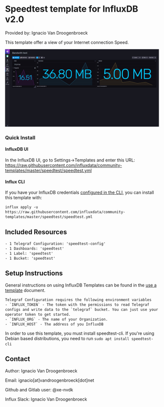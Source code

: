 # Speedtest template for InfluxDB v2.0

Provided by: Ignacio Van Droogenbroeck

This template offer a view of your Internet connection Speed.

![Dashboard Screenshot](screenshot.jpg)

### Quick Install

#### InfluxDB UI

In the InfluxDB UI, go to Settings->Templates and enter this URL: https://raw.githubusercontent.com/influxdata/community-templates/master/speedtest/speedtest.yml

#### Influx CLI
If you have your InfluxDB credentials [configured in the CLI](https://v2.docs.influxdata.com/v2.0/reference/cli/influx/config/), you can install this template with:

```
influx apply -u https://raw.githubusercontent.com/influxdata/community-templates/master/speedtest/speedtest.yml
```

## Included Resources

    - 1 Telegraf Configuration: 'speedtest-config'
    - 1 Dashboards: 'speedtest'
    - 1 Label: 'speedtest'
    - 1 Bucket: 'speedtest'

## Setup Instructions

General instructions on using InfluxDB Templates can be found in the [use a template](../docs/use_a_template.md) document.

    Telegraf Configuration requires the following environment variables
    - `INFLUX_TOKEN` - The token with the permissions to read Telegraf configs and write data to the `telegraf` bucket. You can just use your operator token to get started.
    - `INFLUX_ORG` - The name of your Organization.
    - `INFLUX_HOST` - The address of you InfluxDB

In order to use this template, you must install speedtest-cli. If you're using Debian based distributions, you need to run ```sudo apt install speedtest-cli```

## Contact

Author: Ignacio Van Droogenbroeck

Email: ignacio[at]vandroogenbroeck[dot]net

Github and Gitlab user: @xe-nvdk

Influx Slack: Ignacio Van Droogenbroeck
